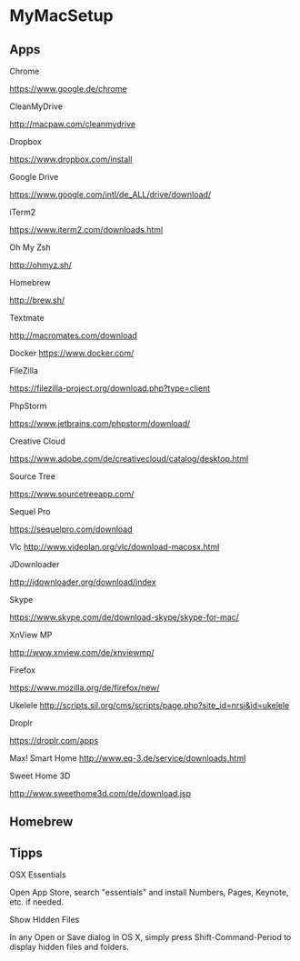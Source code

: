 # MyMacSetup

## Apps

Chrome

https://www.google.de/chrome

CleanMyDrive

http://macpaw.com/cleanmydrive

Dropbox

https://www.dropbox.com/install

Google Drive

https://www.google.com/intl/de_ALL/drive/download/

iTerm2

https://www.iterm2.com/downloads.html

Oh My Zsh

http://ohmyz.sh/

Homebrew

http://brew.sh/

Textmate

http://macromates.com/download

Docker
https://www.docker.com/

FileZilla

https://filezilla-project.org/download.php?type=client

PhpStorm

https://www.jetbrains.com/phpstorm/download/

Creative Cloud

https://www.adobe.com/de/creativecloud/catalog/desktop.html

Source Tree

https://www.sourcetreeapp.com/

Sequel Pro

https://sequelpro.com/download

Vlc
http://www.videolan.org/vlc/download-macosx.html

JDownloader

http://jdownloader.org/download/index

Skype

https://www.skype.com/de/download-skype/skype-for-mac/

XnView MP

http://www.xnview.com/de/xnviewmp/

Firefox

https://www.mozilla.org/de/firefox/new/

Ukelele
http://scripts.sil.org/cms/scripts/page.php?site_id=nrsi&id=ukelele

Droplr

https://droplr.com/apps

Max! Smart Home
http://www.eq-3.de/service/downloads.html

Sweet Home 3D

http://www.sweethome3d.com/de/download.jsp

## Homebrew



## Tipps

OSX Essentials

Open App Store, search "essentials" and install Numbers, Pages, Keynote, etc. if needed. 

Show Hidden Files

In any Open or Save dialog in OS X, simply press Shift-Command-Period to display hidden files and folders.
